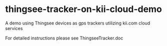 # thingsee-tracker-on-kii-cloud-demo
A demo using Thingsee devices as gps trackers utilizing kii.com cloud services

For detailed instructions please see ThingseeTracker.doc
